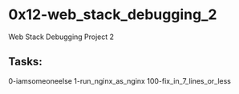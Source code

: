 # 0x12-web_stack_debugging_2

Web Stack Debugging Project 2

## Tasks:

0-iamsomeoneelse
1-run_nginx_as_nginx
100-fix_in_7_lines_or_less

